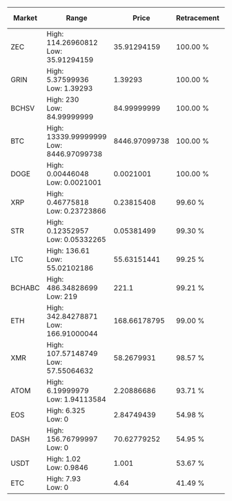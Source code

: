 | Market | Range | Price| Retracement | Doubles to 50% |
| --- | --- | --- | --- | --- |
| ZEC | High: 114.26960812<br />Low: 35.91294159 | 35.91294159 | 100.00 % | 2.09 |
| GRIN | High: 5.37599936<br />Low: 1.39293 | 1.39293 | 100.00 % | 2.43 |
| BCHSV | High: 230<br />Low: 84.99999999 | 84.99999999 | 100.00 % | 1.85 |
| BTC | High: 13339.99999999<br />Low: 8446.97099738 | 8446.97099738 | 100.00 % | 1.29 |
| DOGE | High: 0.00446048<br />Low: 0.0021001 | 0.0021001 | 100.00 % | 1.56 |
| XRP | High: 0.46775818<br />Low: 0.23723866 | 0.23815408 | 99.60 % | 1.48 |
| STR | High: 0.12352957<br />Low: 0.05332265 | 0.05381499 | 99.30 % | 1.64 |
| LTC | High: 136.61<br />Low: 55.02102186 | 55.63151441 | 99.25 % | 1.72 |
| BCHABC | High: 486.34828699<br />Low: 219 | 221.1 | 99.21 % | 1.60 |
| ETH | High: 342.84278871<br />Low: 166.91000044 | 168.66178795 | 99.00 % | 1.51 |
| XMR | High: 107.57148749<br />Low: 57.55064632 | 58.2679931 | 98.57 % | 1.42 |
| ATOM | High: 6.19999979<br />Low: 1.94113584 | 2.20886686 | 93.71 % | 1.84 |
| EOS | High: 6.325<br />Low: 0 | 2.84749439 | 54.98 % | 1.11 |
| DASH | High: 156.76799997<br />Low: 0 | 70.62779252 | 54.95 % | 1.11 |
| USDT | High: 1.02<br />Low: 0.9846 | 1.001 | 53.67 % | 1.00 |
| ETC | High: 7.93<br />Low: 0 | 4.64 | 41.49 % | 0.00 |
